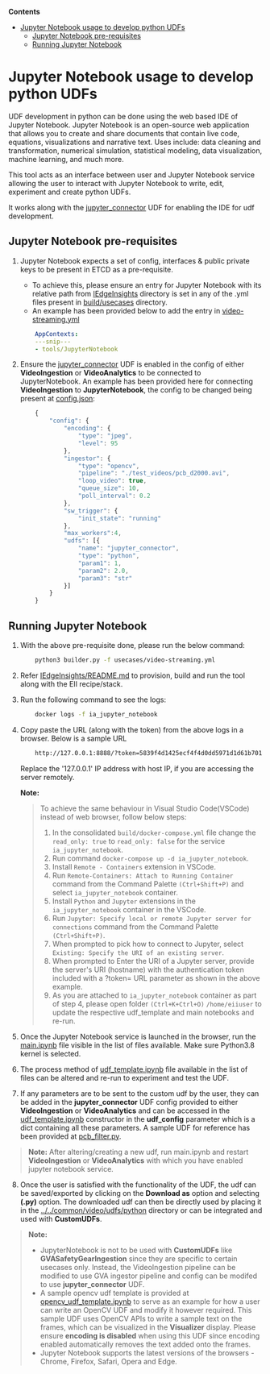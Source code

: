 **Contents**

- [Jupyter Notebook usage to develop python UDFs](#jupyter-notebook-usage-to-develop-python-udfs)
  - [Jupyter Notebook pre-requisites](#jupyter-notebook-pre-requisites)
  - [Running Jupyter Notebook](#running-jupyter-notebook)

# Jupyter Notebook usage to develop python UDFs

UDF development in python can be done using the web based IDE of Jupyter Notebook.
Jupyter Notebook is an open-source web application that allows you to create and share documents that contain live code, equations, visualizations and narrative text. Uses include: data cleaning and transformation, numerical simulation, statistical modeling, data visualization, machine learning, and much more.

This tool acts as an interface between user and Jupyter Notebook service allowing the user to interact with Jupyter Notebook to write, edit, experiment and create python UDFs.

It works along with the [jupyter_connector](https://github.com/open-edge-insights/video-common/tree/master/udfs/python/jupyter_connector.py) UDF for enabling the IDE for udf development.

## Jupyter Notebook pre-requisites

1. Jupyter Notebook expects a set of config, interfaces & public private keys to be present in ETCD as a pre-requisite.
    - To achieve this, please ensure an entry for Jupyter Notebook with its relative path from [IEdgeInsights](../../) directory is set in any of the .yml files present in [build/usecases](https://github.com/open-edge-insights/eii-core/tree/master/build/usecases) directory.
    - An example has been provided below to add the entry in [video-streaming.yml](https://github.com/open-edge-insights/eii-core/tree/master/build/usecases/video-streaming.yml)

    ```yml
        AppContexts:
        ---snip---
        - tools/JupyterNotebook
    ```

2. Ensure the [jupyter_connector](https://github.com/open-edge-insights/video-common/tree/master/udfs/python/jupyter_connector.py) UDF is enabled in the config of either **VideoIngestion** or **VideoAnalytics** to be connected to JupyterNotebook. An example has been provided here for connecting **VideoIngestion** to **JupyterNotebook**, the config to be changed being present at [config.json](https://github.com/open-edge-insights/video-ingestion/blob/master/config.json):

    ```javascript
        {
            "config": {
                "encoding": {
                    "type": "jpeg",
                    "level": 95
                },
                "ingestor": {
                    "type": "opencv",
                    "pipeline": "./test_videos/pcb_d2000.avi",
                    "loop_video": true,
                    "queue_size": 10,
                    "poll_interval": 0.2
                },
                "sw_trigger": {
                    "init_state": "running"
                },
                "max_workers":4,
                "udfs": [{
                    "name": "jupyter_connector",
                    "type": "python",
                    "param1": 1,
                    "param2": 2.0,
                    "param3": "str"
                }]
            }
        }
    ```

## Running Jupyter Notebook

1. With the above pre-requisite done, please run the below command:

    ```sh
        python3 builder.py -f usecases/video-streaming.yml
    ```

2. Refer [IEdgeInsights/README.md](https://github.com/open-edge-insights/eii-core/blob/master/README.md) to provision, build and run the tool along with the EII recipe/stack.

3. Run the following command to see the logs:

    ```sh
        docker logs -f ia_jupyter_notebook
    ```

4. Copy paste the URL (along with the token) from the above logs in a browser. Below is a sample URL

    ```sh
        http://127.0.0.1:8888/?token=5839f4d1425ecf4f4d0dd5971d1d61b7019ff2700804b973
    ```

   Replace the '127.0.0.1' IP address with host IP, if you are accessing the server remotely.

   **Note:**
    > To achieve the same behaviour in Visual Studio Code(VSCode) instead of web browser, follow below steps:
    >
    >1. In the consolidated `build/docker-compose.yml` file change the `read_only: true` to `read_only: false` for the service `ia_jupyter_notebook`.
    >2. Run command `docker-compose up -d ia_jupyter_notebook`.
    >3. Install `Remote - Containers` extension in VSCode.
    >4. Run `Remote-Containers: Attach to Running Container` command from the Command Palette `(Ctrl+Shift+P)` and select `ia_jupyter_notebook` container.
    >5. Install `Python` and `Jupyter` extensions in the `ia_jupyter_notebook` container in the VSCode.
    >6. Run `Jupyter: Specify local or remote Jupyter server for connections` command from the Command Palette `(Ctrl+Shift+P)`.
    >7. When prompted to pick how to connect to Jupyter, select `Existing: Specify the URI of an existing server`.
    >8. When prompted to Enter the URI of a Jupyter server, provide the server's URI (hostname) with the authentication token included with a ?token= URL parameter as shown in the above example.
    >9. As you are attached to `ia_jupyter_notebook` container as part of step 4, please open folder `(Ctrl+K+Ctrl+O)` `/home/eiiuser` to update the respective udf_template and main notebooks and re-run.

5. Once the Jupyter Notebook service is launched in the browser, run the [main.ipynb](main.ipynb) file visible in the list of files available. Make sure Python3.8 kernel is selected.

6. The process method of [udf_template.ipynb](udf_template.ipynb) file available in the list of files can be altered and re-run to experiment and test the UDF.

7. If any parameters are to be sent to the custom udf by the user, they can be added in the **jupyter_connector** UDF config provided to either **VideoIngestion** or **VideoAnalytics** and can be accessed in the [udf_template.ipynb](udf_template.ipynb) constructor in the **udf_config** parameter which is a dict containing all these parameters. A sample UDF for reference has been provided at [pcb_filter.py](https://github.com/open-edge-insights/video-common/blob/master/udfs/python/pcb/pcb_filter.py).

> **Note:** After altering/creating a new udf, run main.ipynb  and restart **VideoIngestion** or **VideoAnalytics** with which you have enabled jupyter notebook service.

8. Once the user is satisfied with the functionality of the UDF, the udf can be saved/exported by clicking on the **Download as** option and selecting **(.py)** option. The downloaded udf can then be directly used by placing it in the [../../common/video/udfs/python](https://github.com/open-edge-insights/video-common/blob/master/udfs/python) directory or can be integrated and used with **CustomUDFs**.

> **Note:**
>
> - JupyterNotebook is not to be used with **CustomUDFs** like **GVASafetyGearIngestion** since they are specific to certain usecases only. Instead, the VideoIngestion pipeline can be modified to use GVA ingestor pipeline and config can be modifed to use **jupyter_connector** UDF.
> - A sample opencv udf template is provided at [opencv_udf_template.ipynb](opencv_udf_template.ipynb) to serve as an example for how a user can write an OpenCV UDF and modify it however required. This sample UDF uses OpenCV APIs to write a sample text on the frames, which can be visualized in the **Visualizer** display. Please ensure **encoding is disabled** when using this UDF since encoding enabled automatically removes the text added onto the frames.
> - Jupyter Notebook supports the latest versions of the browsers - Chrome, Firefox, Safari, Opera and Edge.
